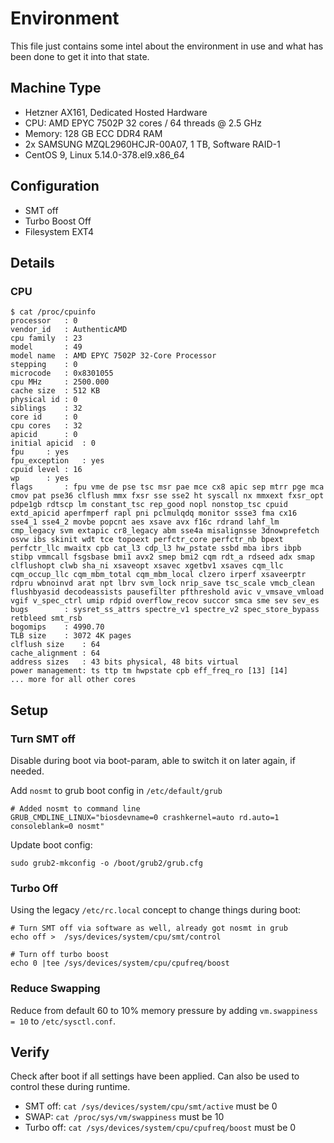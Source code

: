 # Environment
This file just contains some intel about the environment in use and what has been done to get it into that state.

## Machine Type

* Hetzner AX161, Dedicated Hosted Hardware
* CPU: AMD EPYC 7502P 32 cores / 64 threads @ 2.5 GHz
* Memory: 128 GB ECC DDR4 RAM
* 2x SAMSUNG MZQL2960HCJR-00A07, 1 TB, Software RAID-1
* CentOS 9, Linux 5.14.0-378.el9.x86_64

## Configuration

* SMT off
* Turbo Boost Off
* Filesystem EXT4 

## Details

### CPU
``` 
$ cat /proc/cpuinfo 
processor	: 0
vendor_id	: AuthenticAMD
cpu family	: 23
model		: 49
model name	: AMD EPYC 7502P 32-Core Processor
stepping	: 0
microcode	: 0x8301055
cpu MHz		: 2500.000
cache size	: 512 KB
physical id	: 0
siblings	: 32
core id		: 0
cpu cores	: 32
apicid		: 0
initial apicid	: 0
fpu		: yes
fpu_exception	: yes
cpuid level	: 16
wp		: yes
flags		: fpu vme de pse tsc msr pae mce cx8 apic sep mtrr pge mca cmov pat pse36 clflush mmx fxsr sse sse2 ht syscall nx mmxext fxsr_opt pdpe1gb rdtscp lm constant_tsc rep_good nopl nonstop_tsc cpuid extd_apicid aperfmperf rapl pni pclmulqdq monitor ssse3 fma cx16 sse4_1 sse4_2 movbe popcnt aes xsave avx f16c rdrand lahf_lm cmp_legacy svm extapic cr8_legacy abm sse4a misalignsse 3dnowprefetch osvw ibs skinit wdt tce topoext perfctr_core perfctr_nb bpext perfctr_llc mwaitx cpb cat_l3 cdp_l3 hw_pstate ssbd mba ibrs ibpb stibp vmmcall fsgsbase bmi1 avx2 smep bmi2 cqm rdt_a rdseed adx smap clflushopt clwb sha_ni xsaveopt xsavec xgetbv1 xsaves cqm_llc cqm_occup_llc cqm_mbm_total cqm_mbm_local clzero irperf xsaveerptr rdpru wbnoinvd arat npt lbrv svm_lock nrip_save tsc_scale vmcb_clean flushbyasid decodeassists pausefilter pfthreshold avic v_vmsave_vmload vgif v_spec_ctrl umip rdpid overflow_recov succor smca sme sev sev_es
bugs		: sysret_ss_attrs spectre_v1 spectre_v2 spec_store_bypass retbleed smt_rsb
bogomips	: 4990.70
TLB size	: 3072 4K pages
clflush size	: 64
cache_alignment	: 64
address sizes	: 43 bits physical, 48 bits virtual
power management: ts ttp tm hwpstate cpb eff_freq_ro [13] [14]
... more for all other cores
```

## Setup

### Turn SMT off
Disable during boot via boot-param, able to switch it on later again, if needed.

Add `nosmt` to grub boot config in `/etc/default/grub` 

```
# Added nosmt to command line
GRUB_CMDLINE_LINUX="biosdevname=0 crashkernel=auto rd.auto=1 consoleblank=0 nosmt"
```

Update boot config:
``` 
sudo grub2-mkconfig -o /boot/grub2/grub.cfg
```

### Turbo Off
Using the legacy `/etc/rc.local` concept to change things during boot:

```
# Turn SMT off via software as well, already got nosmt in grub
echo off >  /sys/devices/system/cpu/smt/control

# Turn off turbo boost
echo 0 |tee /sys/devices/system/cpu/cpufreq/boost
```
### Reduce Swapping
Reduce from default 60 to 10% memory pressure by adding `vm.swappiness = 10` to `/etc/sysctl.conf`.

## Verify
Check after boot if all settings have been applied. Can also be used to control these during runtime.

* SMT off: `cat /sys/devices/system/cpu/smt/active` must be 0
* SWAP: `cat /proc/sys/vm/swappiness` must be 10
* Turbo off: `cat /sys/devices/system/cpu/cpufreq/boost` must be 0




